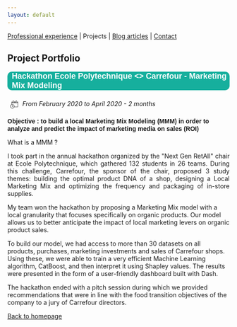 ```yaml
---
layout: default
---
```


[Professional experience](./professional-experience.html) | Projects | [Blog articles](./blog-articles.html) | [Contact](mailto:cochenercamille@yahoo.fr)

## Project Portfolio

<p style="font-weight: bold; font-family: 'Yanone Kaffeesatz', sans-serif; font-size:18px; background-color : #16af9d; color: white ; padding-left: 10px; border-radius: 10px;">Hackathon Ecole Polytechnique <> Carrefour - Marketing Mix Modeling</p>

<img src="assets/img/calendar.png" 
  style="vertical-align: middle ; padding: 5px" 
  width="20"> <i>From February 2020 to April 2020 - 2 months</i><br>

<span style="font-weight: bold; font-family: 'Yanone Kaffeesatz', sans-serif;">Objective : to build a local Marketing Mix Modeling (MMM) in order to analyze and predict the impact of marketing media on sales (ROI)</span>

<p style="text-align: justify;">What is a MMM ?

</p>

<p style="text-align: justify;">I took part in the annual hackathon organized by the "Next Gen RetAIl" chair at Ecole Polytechnique, which gathered 132 students in 26 teams. During this challenge, Carrefour, the sponsor of the chair, proposed 3 study themes: building the optimal product DNA of a shop, designing a Local Marketing Mix and optimizing the frequency and packaging of in-store supplies.  

My team won the hackathon by proposing a Marketing Mix model with a local granularity that focuses specifically on organic products. Our model allows us to better anticipate the impact of local marketing levers on organic product sales.  

To build our model, we had access to more than 30 datasets on all products, purchases, marketing investments and sales of Carrefour shops. Using these, we were able to train a very efficient Machine Learning algorithm, CatBoost, and then interpret it using Shapley values. The results were presented in the form of a user-friendly dashboard built with Dash.  

The hackathon ended with a pitch session during which we provided recommendations that were in line with the food transition objectives of the company to a jury of Carrefour directors.</p>


[Back to homepage](./)

